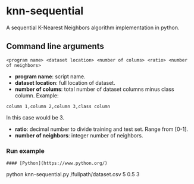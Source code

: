 # knn-sequential
A sequential K-Nearest Neighbors algorithm implementation in python.

## Command line arguments
```
<program name> <dataset location> <number of colums> <ratio> <number of neighbors>
```
- **program name**: script name.
- **dataset location**: full location of dataset.
- **number of colums**: total number of dataset columns minus class column. Example:
```
column 1,column 2,column 3,class column
```
In this case would be 3.
- **ratio**: decimal number to divide training and test set. Range from [0-1].
- **number of neighbors**: integer number of neighbors.

### Run example
```
#### [Python](https://www.python.org/)
```
python knn-sequential.py /fullpath/dataset.csv 5 0.5 3 
```
